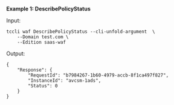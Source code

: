 **Example 1: DescribePolicyStatus**



Input: 

```
tccli waf DescribePolicyStatus --cli-unfold-argument  \
    --Domain test.com \
    --Edition saas-waf
```

Output: 
```
{
    "Response": {
        "RequestId": "b7984267-1b60-4979-accb-8f1ca497f827",
        "InstanceId": "avcsm-1ads",
        "Status": 0
    }
}
```

